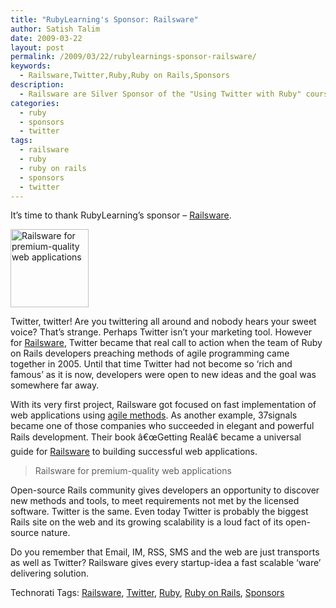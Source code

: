 ```yaml
---
title: "RubyLearning's Sponsor: Railsware"
author: Satish Talim
date: 2009-03-22
layout: post
permalink: /2009/03/22/rubylearnings-sponsor-railsware/
keywords:
  - Railsware,Twitter,Ruby,Ruby on Rails,Sponsors
description:
  - Railsware are Silver Sponsor of the "Using Twitter with Ruby" course at RubyLearning.
categories:
  - ruby
  - sponsors
  - twitter
tags:
  - railsware
  - ruby
  - ruby on rails
  - sponsors
  - twitter
---
```

<div>
  <p>
    It&#8217;s time to thank RubyLearning&#8217;s sponsor &#8211; <a href="http://www.railsware.com/">Railsware</a>.
  </p>
  
  <p>
    <a href='http://www.railsware.com/'><img class="alignright" src='http://rubylearning.com/images/Railsware125x125.png' width="125" height="125" style="border: 0px none ;" alt="Railsware for premium-quality web applications" title="Railsware for premium-quality web applications" /></a>
  </p>
  
  <p>
    Twitter, twitter! Are you twittering all around and nobody hears your sweet voice? That&#8217;s strange. Perhaps Twitter isn&#8217;t your marketing tool. However for <a href="http://www.railsware.com/">Railsware</a>, Twitter became that real call to action when the team of Ruby on Rails developers preaching methods of agile programming came together in 2005. Until that time Twitter had not become so &#8216;rich and famous&#8217; as it is now, developers were open to new ideas and the goal was somewhere far away.
  </p>
  
  <p>
    With its very first project, Railsware got focused on fast implementation of web applications using <a href="http://www.railsware.com/be-agile">agile methods</a>. As another example, 37signals became one of those companies who succeeded in elegant and powerful Rails development. Their book â€œGetting Realâ€ became a universal guide for <a href="http://railsware.com/services">Railsware</a> to building successful web applications.
  </p>
  
  <blockquote class="right">
    <p>
      Railsware for premium-quality web applications
    </p>
  </blockquote>
  
  <p>
    Open-source Rails community gives developers an opportunity to discover new methods and tools, to meet requirements not met by the licensed software. Twitter is the same. Even today Twitter is probably the biggest Rails site on the web and its growing scalability is a loud fact of its open-source nature.
  </p>
  
  <p>
    Do you remember that Email, IM, RSS, SMS and the web are just transports as well as Twitter? Railsware gives every startup-idea a fast scalable &#8216;ware&#8217; delivering solution.
  </p>
</div>

Technorati Tags: <a href="http://technorati.com/tag/Railsware" rel="tag">Railsware</a>, <a href="http://technorati.com/tag/Twitter" rel="tag">Twitter</a>, <a href="http://technorati.com/tag/Ruby" rel="tag">Ruby</a>, <a href="http://technorati.com/tag/Ruby+on+Rails" rel="tag">Ruby on Rails</a>, <a href="http://technorati.com/tag/Sponsors" rel="tag">Sponsors</a>
